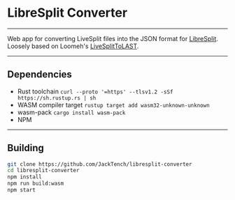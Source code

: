 # LibreSplit Converter

------------

Web app for converting LiveSplit files into the JSON format for [LibreSplit](https://github.com/wins1ey/LibreSplit "LibreSplit"). Loosely based on Loomeh's [LiveSplitToLAST](https://github.com/Loomeh/LiveSplitToLAST "LiveSplitToLAST").

------------

## Dependencies
- Rust toolchain `curl --proto '=https' --tlsv1.2 -sSf https://sh.rustup.rs | sh`
- WASM compiler target `rustup target add wasm32-unknown-unknown`
- wasm-pack `cargo install wasm-pack`
- NPM

------------

## Building
```bash
git clone https://github.com/JackTench/libresplit-converter
cd libresplit-converter
npm install
npm run build:wasm
npm start
```
